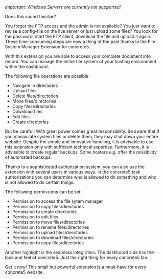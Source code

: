 *Important: Windows Servers are currently not supported!*

Does this sound familiar?

You forgot the FTP access and the admin is not available? You just want to revise a config-file on the live server or just upload some files? You look for the password, start the FTP client, download the file and upload it again. These time-consuming steps are now a thing of the past thanks to the File System Manager Extension for concrete5.

With this extension you are able to access your complete document info record. You can manage the entire file system of your hosting environment within the dashboard.

The following file operations are possible:

- Navigate in directories 
- Upload files 
- Delete files/directories 
- Move files/directories 
- Copy files/directories 
- Download files 
- Edit files 
- Create directories

But be careful! With great power comes great responsibility. Be aware that if you manipulate system files or delete them, they may shut down your entire website. Despite the simple and innovative handling, it is advisable to use this extension only with sufficient technical expertise. Furthermore, it is advisable to create regular backups. Some hosters e.g. offer the possibility of automated backups.

Thanks to a sophisticated authorization system, you can also use the extension with several users in various ways. In the concrete5 task authorizations you can determine who is allowed to do something and who is not allowed to do certain things.

The following permissions can be set:
- Permission to access the file sytem manager
- Permission to copy files/directories 
- Permission to create directories 
- Permission to edit files 
- Permission to move files/directories 
- Permission to rename files/directories 
- Permission to upload files/directories
- Permission to download files/directories
- Permission to copy files/directories 

Another highlight is the seamless integration. The dashboard side has the look and feel of concrete5. Just the right thing for every concrete5 fan.

Get it now! This small but powerful extension is a must-have for every concrete5 website.